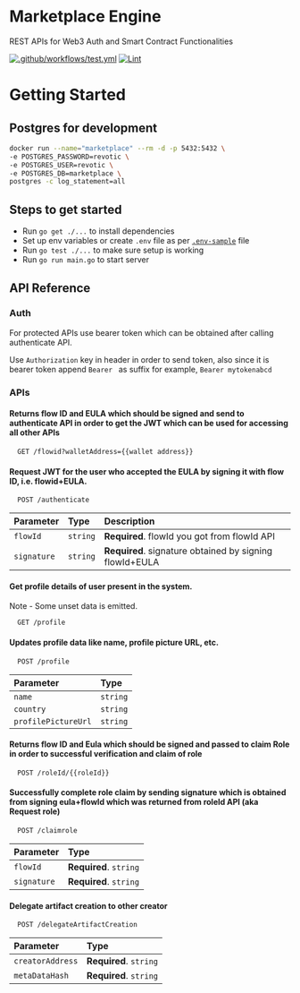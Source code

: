 # Marketplace Engine
REST APIs for Web3 Auth and Smart Contract Functionalities

[![.github/workflows/test.yml](https://github.com/TheLazarusNetwork/marketplace-engine/actions/workflows/test.yml/badge.svg)](https://github.com/TheLazarusNetwork/marketplace-engine/actions/workflows/test.yml)
[![Lint](https://github.com/TheLazarusNetwork/marketplace-engine/actions/workflows/lint.yml/badge.svg)](https://github.com/TheLazarusNetwork/marketplace-engine/actions/workflows/lint.yml)

# Getting Started

## Postgres for development
```bash
docker run --name="marketplace" --rm -d -p 5432:5432 \
-e POSTGRES_PASSWORD=revotic \
-e POSTGRES_USER=revotic \
-e POSTGRES_DB=marketplace \
postgres -c log_statement=all
```

## Steps to get started
- Run `go get ./...` to install dependencies
- Set up env variables or create `.env` file as per [`.env-sample`](https://github.com/TheLazarusNetwork/marketplace-engine/blob/main/.env-sample) file
- Run `go test ./...` to make sure setup is working
- Run `go run main.go` to start server


## API Reference

### Auth

For protected APIs use bearer token which can be obtained after calling authenticate API.

Use `Authorization` key in header in order to send token,
also since it is bearer token append `Bearer ` as suffix
for example, `Bearer mytokenabcd`

### APIs

#### Returns flow ID and EULA which should be signed and send to authenticate API in order to get the JWT which can be used for accessing all other APIs
```
  GET /flowid?walletAddress={{wallet address}}
```

#### Request JWT for the user who accepted the EULA by signing it with flow ID, i.e. flowid+EULA.

```
  POST /authenticate
```

| Parameter | Type     | Description                       |
| :-------- | :------- | :-------------------------------- |
| `flowId`  | `string` | **Required**. flowId you got from flowId API |
| `signature`  | `string` | **Required**. signature obtained by signing flowId+EULA |


#### Get profile details of user present in the system.
Note - Some unset data is emitted.

```
  GET /profile
```

#### Updates profile data like name, profile picture URL, etc.

```
  POST /profile
```

| Parameter | Type     | 
| :-------- | :------- | 
| `name`  | `string` | 
| `country`  | `string` |
| `profilePictureUrl`  | `string` |

#### Returns flow ID and Eula which should be signed and passed to claim Role in order to successful verification and claim of role
```
  POST /roleId/{{roleId}}
```

#### Successfully complete role claim by sending signature which is obtained from signing eula+flowId which was returned from roleId API (aka Request role)
```
  POST /claimrole
```
| Parameter | Type     | 
| :-------- | :------- | 
| `flowId`  | **Required**. `string` | 
| `signature`  | **Required**. `string` |

#### Delegate artifact creation to other creator
```
  POST /delegateArtifactCreation
```
| Parameter | Type     | 
| :-------- | :------- | 
| `creatorAddress`  | **Required**. `string` | 
| `metaDataHash`  | **Required**. `string` |

